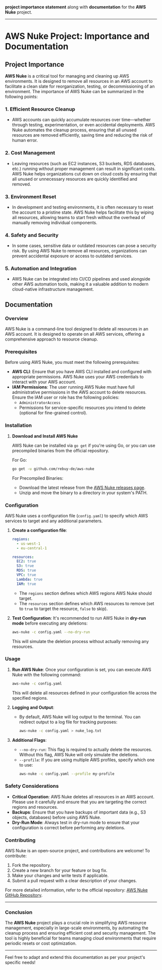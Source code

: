  **project importance statement** along with **documentation** for the **AWS Nuke** project.

---

# AWS Nuke Project: Importance and Documentation

## Project Importance

**AWS Nuke** is a critical tool for managing and cleaning up AWS environments. It is designed to remove all resources in an AWS account to facilitate a clean slate for reorganization, testing, or decommissioning of an environment. The importance of AWS Nuke can be summarized in the following points:

### 1. **Efficient Resource Cleanup**
   - AWS accounts can quickly accumulate resources over time—whether through testing, experimentation, or even accidental deployments. AWS Nuke automates the cleanup process, ensuring that all unused resources are removed efficiently, saving time and reducing the risk of human error.

### 2. **Cost Management**
   - Leaving resources (such as EC2 instances, S3 buckets, RDS databases, etc.) running without proper management can result in significant costs. AWS Nuke helps organizations cut down on cloud costs by ensuring that all unused or unnecessary resources are quickly identified and removed.

### 3. **Environment Reset**
   - In development and testing environments, it is often necessary to reset the account to a pristine state. AWS Nuke helps facilitate this by wiping all resources, allowing teams to start fresh without the overhead of manually removing individual components.

### 4. **Safety and Security**
   - In some cases, sensitive data or outdated resources can pose a security risk. By using AWS Nuke to remove all resources, organizations can prevent accidental exposure or access to outdated services.

### 5. **Automation and Integration**
   - AWS Nuke can be integrated into CI/CD pipelines and used alongside other AWS automation tools, making it a valuable addition to modern cloud-native infrastructure management.

## Documentation

### Overview
AWS Nuke is a command-line tool designed to delete all resources in an AWS account. It is designed to operate on all AWS services, offering a comprehensive approach to resource cleanup. 

### Prerequisites
Before using AWS Nuke, you must meet the following prerequisites:
- **AWS CLI**: Ensure that you have AWS CLI installed and configured with appropriate permissions. AWS Nuke uses your AWS credentials to interact with your AWS account.
- **IAM Permissions**: The user running AWS Nuke must have full administrative permissions in the AWS account to delete resources. Ensure the IAM user or role has the following policies:
  - `AdministratorAccess`
  - Permissions for service-specific resources you intend to delete (optional for fine-grained control).
  
### Installation

1. **Download and Install AWS Nuke**

   AWS Nuke can be installed via `go get` if you're using Go, or you can use precompiled binaries from the official repository.

   For Go:
   ```bash
   go get -u github.com/rebuy-de/aws-nuke
   ```

   For Precompiled Binaries:
   - Download the latest release from the [AWS Nuke releases page](https://github.com/rebuy-de/aws-nuke/releases).
   - Unzip and move the binary to a directory in your system's PATH.

### Configuration

AWS Nuke uses a configuration file (`config.yaml`) to specify which AWS services to target and any additional parameters.

1. **Create a configuration file**:
   ```yaml
   regions:
     - us-west-1
     - eu-central-1

   resources:
     EC2: true
     S3: true
     RDS: true
     VPC: true
     Lambda: true
     IAM: true
   ```

   - The `regions` section defines which AWS regions AWS Nuke should target.
   - The `resources` section defines which AWS resources to remove (set to `true` to target the resource, `false` to skip).

2. **Test Configuration**: It's recommended to run AWS Nuke in **dry-run mode** before executing any deletions:
   ```bash
   aws-nuke -c config.yaml --no-dry-run
   ```

   This will simulate the deletion process without actually removing any resources.

### Usage

1. **Run AWS Nuke**:
   Once your configuration is set, you can execute AWS Nuke with the following command:
   ```bash
   aws-nuke -c config.yaml
   ```

   This will delete all resources defined in your configuration file across the specified regions.

2. **Logging and Output**:
   - By default, AWS Nuke will log output to the terminal. You can redirect output to a log file for tracking purposes:
     ```bash
     aws-nuke -c config.yaml > nuke_log.txt
     ```

3. **Additional Flags**:
   - `--no-dry-run`: This flag is required to actually delete the resources. Without this flag, AWS Nuke will only simulate the deletions.
   - `--profile`: If you are using multiple AWS profiles, specify which one to use:
     ```bash
     aws-nuke -c config.yaml --profile my-profile
     ```

### Safety Considerations

- **Critical Operation**: AWS Nuke deletes all resources in an AWS account. Please use it carefully and ensure that you are targeting the correct regions and resources.
- **Backups**: Ensure that you have backups of important data (e.g., S3 objects, databases) before using AWS Nuke.
- **Dry-Run Mode**: Always test in dry-run mode to ensure that your configuration is correct before performing any deletions.

### Contributing

AWS Nuke is an open-source project, and contributions are welcome! To contribute:

1. Fork the repository.
2. Create a new branch for your feature or bug fix.
3. Make your changes and write tests if applicable.
4. Submit a pull request with a clear description of your changes.

For more detailed information, refer to the official repository: [AWS Nuke GitHub Repository](https://github.com/rebuy-de/aws-nuke).

---

### Conclusion
The **AWS Nuke** project plays a crucial role in simplifying AWS resource management, especially in large-scale environments, by automating the cleanup process and ensuring efficient cost and security management. The tool is highly beneficial for teams managing cloud environments that require periodic resets or cost optimization.

--- 

Feel free to adapt and extend this documentation as per your project's specific needs!
